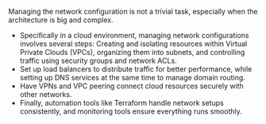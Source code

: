 Managing the network configuration is not a trivial task, especially when the architecture is big and complex.

- Specifically in a cloud environment, managing network configurations involves several steps:
Creating and isolating resources within Virtual Private Clouds (VPCs), organizing them into subnets, and controlling traffic using security groups and network ACLs. 
- Set up load balancers to distribute traffic for better performance, while setting up DNS services at the same time to manage domain routing. 
- Have VPNs and VPC peering connect cloud resources securely with other networks. 
- Finally, automation tools like Terraform handle network setups consistently, and monitoring tools ensure everything runs smoothly.
